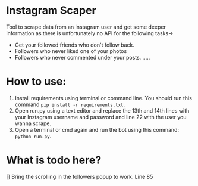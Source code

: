 # Instagram Scaper
Tool to scrape data from an instagram user and get some deeper information as there is unfortunately no API for the following tasks-> 

- Get your followed friends who don't follow back.
- Followers who never liked one of your photos
- Followers who never commented under your posts.
.....
 

# How to use:
1. Install requirements using terminal or command line. You should run this command ```pip install -r requirements.txt```.
2. Open run.py using a text editor and replace the 13th and 14th lines with your Instagram username and password and line 22 with the user you wanna scrape.
3. Open a terminal or cmd again and run the bot using this command: ```python run.py```.


# What is todo here?
[] Bring the scrolling in the followers popup to work. Line 85
